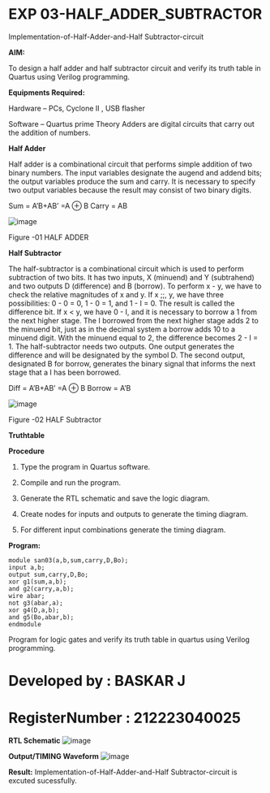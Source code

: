 # EXP 03-HALF_ADDER_SUBTRACTOR
Implementation-of-Half-Adder-and-Half Subtractor-circuit

**AIM:**

To design a half adder and half subtractor circuit and verify its truth table in Quartus using Verilog programming.

**Equipments Required:**

Hardware – PCs, Cyclone II , USB flasher 

Software – Quartus prime Theory Adders are digital circuits that carry out the addition of numbers.

**Half Adder**

Half adder is a combinational circuit that performs simple addition of two binary numbers. The input variables designate the augend and addend bits; the output variables produce the sum and carry. It is necessary to specify two output variables because the result may consist of two binary digits.

Sum = A’B+AB’ =A ⊕ B Carry = AB

![image](https://github.com/naavaneetha/HALF_ADDER_SUBTRACTOR/assets/154305477/bd4a0b2c-cdbc-4184-ab08-81578f121e1f)

Figure -01 HALF ADDER

**Half Subtractor**

The half-subtractor is a combinational circuit which is used to perform subtraction of two bits. It has two inputs, X (minuend) and Y (subtrahend) and two outputs D (difference) and B (borrow). To perform x - y, we have to check the relative magnitudes of x and y. If x ;;, y, we have three possibilities: 0 - 0 = 0, 1 - 0 = 1, and 1 - I = 0. The result is called the difference bit. If x < y, we have 0 - I, and it is necessary to borrow a 1 from the next higher stage. The I borrowed from the next higher stage adds 2 to the minuend bit, just as in the decimal system a borrow adds 10 to a minuend digit. With the minuend equal to 2, the difference becomes 2 - I = 1. The half-subtractor needs two outputs. One output generates the difference and will be designated by the symbol D. The second output, designated B for borrow, generates the binary signal that informs the next stage that a I has been borrowed. 

Diff = A’B+AB’ =A ⊕ B
Borrow = A’B

 ![image](https://github.com/naavaneetha/HALF_ADDER_SUBTRACTOR/assets/154305477/d76b099c-513f-4e7c-843a-e2fd028a531a)

Figure -02 HALF Subtractor

**Truthtable**

**Procedure**

1.	Type the program in Quartus software.

2.	Compile and run the program.

3.	Generate the RTL schematic and save the logic diagram.

4.	Create nodes for inputs and outputs to generate the timing diagram.

5.	For different input combinations generate the timing diagram.


**Program:**
```
module san03(a,b,sum,carry,D,Bo); 
input a,b; 
output sum,carry,D,Bo;
xor g1(sum,a,b);
and g2(carry,a,b); 
wire abar; 
not g3(abar,a); 
xor g4(D,a,b); 
and g5(Bo,abar,b); 
endmodule

```

Program for logic gates and verify its truth table in quartus using Verilog programming.

# Developed by : BASKAR J 
# RegisterNumber : 212223040025

**RTL Schematic**
![image](https://github.com/baskarsaraswathy/HALF_ADDER_SUBTRACTOR/assets/144871005/eb1293c3-dc6e-4fba-a079-59fd9d1ad8f8)

**Output/TIMING Waveform**
![image](https://github.com/baskarsaraswathy/HALF_ADDER_SUBTRACTOR/assets/144871005/d9a9b701-e13d-437a-a484-1c6713dd120a)

**Result:**
Implementation-of-Half-Adder-and-Half Subtractor-circuit is excuted sucessfully.
